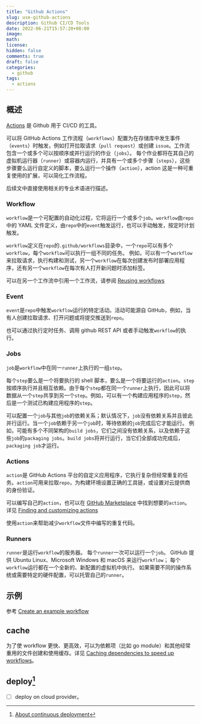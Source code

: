 ```yaml
---
title: "Github Actions"
slug: use-github-actions
description: Github CI/CD Tools
date: 2022-06-21T15:57:20+08:00
image:
math:
license:
hidden: false
comments: true
draft: false
categories:
  - github
tags:
  - actions
---
```


## 概述

[Actions](https://docs.github.com/en/actions) 是 Github 用于 CI/CD 的工具。

可以将 GitHub Actions 工作流程（`workflows`）配置为在存储库中发生事件（`events`）时触发，例如打开拉取请求（`pull request`）或创建 `issue`。工作流包含一个或多个可以按顺序或并行运行的作业（`jobs`）。 每个作业都将在其自己的虚拟机运行器（`runner`）或容器内运行，并具有一个或多个步骤（`steps`），这些步骤要么运行自定义的脚本，要么运行一个操作（`action`），action 这是一种可重复使用的扩展，可以简化工作流程。

后续文中直接使用相关的专业术语进行描述。

### Workflow

`workflow`是一个可配置的自动化过程，它将运行一个或多个`job`。`workflow`由`repo`中的 YAML 文件定义，由`repo`中的`event`触发运行，也可以手动触发，按定时计划触发。

`workflow`定义在`repo`的`.github/workflows`目录中，一个`repo`可以有多个`workflow`，每个`workflow`可以执行一组不同的任务。 例如，可以有一个`workflow`来拉取请求，执行构建和测试，另一个`workflow`在每次创建发布时部署应用程序，还有另一个`workflow`在每次有人打开新问题时添加标签。

可以在另一个工作流中引用一个工作流，请参阅 [Reusing workflows](https://docs.github.com/en/actions/learn-github-actions/reusing-workflows)

### Event

`event`是`repo`中触发`workflow`运行的特定活动。活动可能源自 GitHub，例如，当有人创建拉取请求、打开问题或将提交推送到`repo`。

也可以通过执行定时任务、调用 github REST API 或者手动触发`workflow`的执行。

### Jobs

`job`是`workflow`中在同一`runner`上执行的一组`step`。

每个`step`要么是一个将要执行的 shell 脚本，要么是一个将要运行的`action`。`step`按顺序执行并且相互依赖。由于每个`step`都在同一个`runner`上执行，因此可以将数据从一个`step`共享到另一个`step`。例如，可以有一个构建应用程序的`step`，然后是一个测试已构建应用程序的`step`。

可以配置一个`job`与其他`job`的依赖关系；默认情况下，`job`没有依赖关系并且彼此并行运行。当一个`job`依赖于另一个`job`时，等待依赖的`job`完成后它才能运行。 例如，可能有多个不同架构的`build jobs`，它们之间没有依赖关系，以及依赖于这些`job`的`packaging jobs`。`build jobs`将并行运行，当它们全部成功完成后，`packaging job`才运行。

### Actions

`action`是 GitHub Actions 平台的自定义应用程序，它执行复杂但经常重复的任务。`action`可用来拉取`repo`，为构建环境设置正确的工具链，或设置对云提供商的身份验证。

可以编写自己的`action`，也可以在 [GitHub Marketplace](https://github.com/marketplace?type=actions) 中找到想要的`action`。详见 [Finding and customizing actions](https://docs.github.com/en/actions/learn-github-actions/finding-and-customizing-actions)

使用`action`来帮助减少`workflow`文件中编写的重复代码。

### Runners

`runner`是运行`workflow`的服务器。 每个`runner`一次可以运行一个`job`。 GitHub 提供 Ubuntu Linux、Microsoft Windows 和 macOS 来运行`workflow`； 每个`workflow`运行都在一个全新的、新配置的虚拟机中执行。 如果需要不同的操作系统或需要特定的硬件配置，可以托管自己的`runner`。

## 示例

参考 [Create an example workflow](https://docs.github.com/en/actions/learn-github-actions/understanding-github-actions#create-an-example-workflow)

## cache

为了使 workflow 更快、更高效，可以为依赖项（比如 go module）和其他经常重用的文件创建和使用缓存。详见 [Caching dependencies to speed up workflows](https://docs.github.com/en/actions/using-workflows/caching-dependencies-to-speed-up-workflows)。

## deploy[^1]

- [ ] deploy on cloud provider。

[^1]: [About continuous deployment](https://docs.github.com/en/actions/deployment/about-deployments/about-continuous-deployment)
